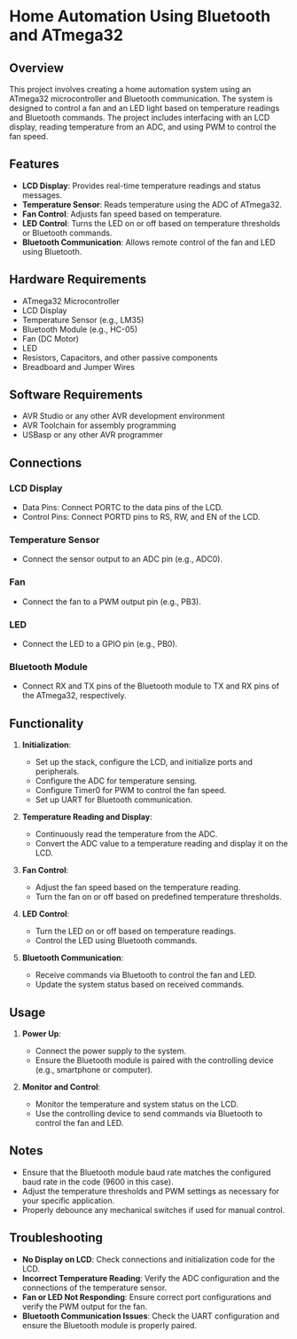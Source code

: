 # Home Automation Using Bluetooth and ATmega32

## Overview

This project involves creating a home automation system using an ATmega32 microcontroller and Bluetooth communication. The system is designed to control a fan and an LED light based on temperature readings and Bluetooth commands. The project includes interfacing with an LCD display, reading temperature from an ADC, and using PWM to control the fan speed.

## Features

- **LCD Display**: Provides real-time temperature readings and status messages.
- **Temperature Sensor**: Reads temperature using the ADC of ATmega32.
- **Fan Control**: Adjusts fan speed based on temperature.
- **LED Control**: Turns the LED on or off based on temperature thresholds or Bluetooth commands.
- **Bluetooth Communication**: Allows remote control of the fan and LED using Bluetooth.

## Hardware Requirements

- ATmega32 Microcontroller
- LCD Display
- Temperature Sensor (e.g., LM35)
- Bluetooth Module (e.g., HC-05)
- Fan (DC Motor)
- LED
- Resistors, Capacitors, and other passive components
- Breadboard and Jumper Wires

## Software Requirements

- AVR Studio or any other AVR development environment
- AVR Toolchain for assembly programming
- USBasp or any other AVR programmer

## Connections

### LCD Display
- Data Pins: Connect PORTC to the data pins of the LCD.
- Control Pins: Connect PORTD pins to RS, RW, and EN of the LCD.

### Temperature Sensor
- Connect the sensor output to an ADC pin (e.g., ADC0).

### Fan
- Connect the fan to a PWM output pin (e.g., PB3).

### LED
- Connect the LED to a GPIO pin (e.g., PB0).

### Bluetooth Module
- Connect RX and TX pins of the Bluetooth module to TX and RX pins of the ATmega32, respectively.

## Functionality

1. **Initialization**:
   - Set up the stack, configure the LCD, and initialize ports and peripherals.
   - Configure the ADC for temperature sensing.
   - Configure Timer0 for PWM to control the fan speed.
   - Set up UART for Bluetooth communication.

2. **Temperature Reading and Display**:
   - Continuously read the temperature from the ADC.
   - Convert the ADC value to a temperature reading and display it on the LCD.

3. **Fan Control**:
   - Adjust the fan speed based on the temperature reading.
   - Turn the fan on or off based on predefined temperature thresholds.

4. **LED Control**:
   - Turn the LED on or off based on temperature readings.
   - Control the LED using Bluetooth commands.

5. **Bluetooth Communication**:
   - Receive commands via Bluetooth to control the fan and LED.
   - Update the system status based on received commands.

## Usage

1. **Power Up**:
   - Connect the power supply to the system.
   - Ensure the Bluetooth module is paired with the controlling device (e.g., smartphone or computer).

2. **Monitor and Control**:
   - Monitor the temperature and system status on the LCD.
   - Use the controlling device to send commands via Bluetooth to control the fan and LED.

## Notes

- Ensure that the Bluetooth module baud rate matches the configured baud rate in the code (9600 in this case).
- Adjust the temperature thresholds and PWM settings as necessary for your specific application.
- Properly debounce any mechanical switches if used for manual control.

## Troubleshooting

- **No Display on LCD**: Check connections and initialization code for the LCD.
- **Incorrect Temperature Reading**: Verify the ADC configuration and the connections of the temperature sensor.
- **Fan or LED Not Responding**: Ensure correct port configurations and verify the PWM output for the fan.
- **Bluetooth Communication Issues**: Check the UART configuration and ensure the Bluetooth module is properly paired.


